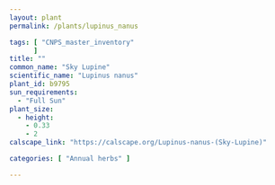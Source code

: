 ```yaml
---
layout: plant                                                              
permalink: /plants/lupinus_nanus

tags: [ "CNPS_master_inventory"
      ]
title: ""
common_name: "Sky Lupine"
scientific_name: "Lupinus nanus"
plant_id: b9795
sun_requirements:
  - "Full Sun"
plant_size:
  - height: 
    - 0.33
    - 2
calscape_link: "https://calscape.org/Lupinus-nanus-(Sky-Lupine)"

categories: [ "Annual herbs" ]

---
```


